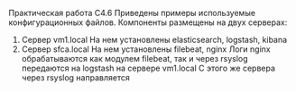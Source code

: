 Практическая работа С4.6
Приведены примеры используемые конфигурационных файлов.
Компоненты размещены на двух серверах:
1. Сервер vm1.local
На нем установлены elasticsearch, logstash, kibana
2. Сервер sfca.local
На нем установлены filebeat, nginx
Логи nginx обрабатываются как модулем filebeat, так и через rsyslog передаются на logstash на сервере vm1.local
С этого же сервера через rsyslog направляется 
